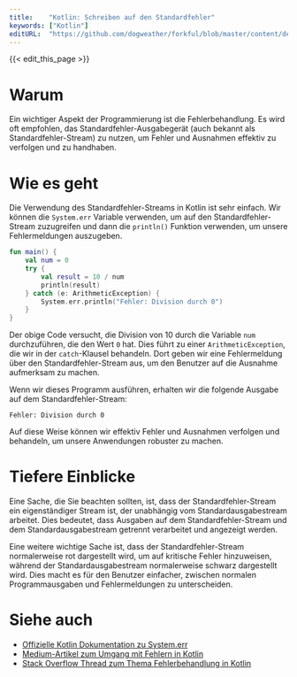 ```yaml
---
title:    "Kotlin: Schreiben auf den Standardfehler"
keywords: ["Kotlin"]
editURL:  "https://github.com/dogweather/forkful/blob/master/content/de/kotlin/writing-to-standard-error.md"
---
```


{{< edit_this_page >}}

# Warum

Ein wichtiger Aspekt der Programmierung ist die Fehlerbehandlung. Es wird oft empfohlen, das Standardfehler-Ausgabegerät (auch bekannt als Standardfehler-Stream) zu nutzen, um Fehler und Ausnahmen effektiv zu verfolgen und zu handhaben.

# Wie es geht

Die Verwendung des Standardfehler-Streams in Kotlin ist sehr einfach. Wir können die `System.err` Variable verwenden, um auf den Standardfehler-Stream zuzugreifen und dann die `println()` Funktion verwenden, um unsere Fehlermeldungen auszugeben.

```Kotlin
fun main() {
    val num = 0
    try {
        val result = 10 / num
        println(result)
    } catch (e: ArithmeticException) {
        System.err.println("Fehler: Division durch 0")
    }
}
```

Der obige Code versucht, die Division von 10 durch die Variable `num` durchzuführen, die den Wert `0` hat. Dies führt zu einer `ArithmeticException`, die wir in der `catch`-Klausel behandeln. Dort geben wir eine Fehlermeldung über den Standardfehler-Stream aus, um den Benutzer auf die Ausnahme aufmerksam zu machen.

Wenn wir dieses Programm ausführen, erhalten wir die folgende Ausgabe auf dem Standardfehler-Stream:

```
Fehler: Division durch 0
```

Auf diese Weise können wir effektiv Fehler und Ausnahmen verfolgen und behandeln, um unsere Anwendungen robuster zu machen.

# Tiefere Einblicke

Eine Sache, die Sie beachten sollten, ist, dass der Standardfehler-Stream ein eigenständiger Stream ist, der unabhängig vom Standardausgabestream arbeitet. Dies bedeutet, dass Ausgaben auf dem Standardfehler-Stream und dem Standardausgabestream getrennt verarbeitet und angezeigt werden.

Eine weitere wichtige Sache ist, dass der Standardfehler-Stream normalerweise rot dargestellt wird, um auf kritische Fehler hinzuweisen, während der Standardausgabestream normalerweise schwarz dargestellt wird. Dies macht es für den Benutzer einfacher, zwischen normalen Programmausgaben und Fehlermeldungen zu unterscheiden.

# Siehe auch

- [Offizielle Kotlin Dokumentation zu System.err](https://kotlinlang.org/api/latest/jvm/stdlib/kotlin.io/java.io.-output-stream-writer/system.-err.html)
- [Medium-Artikel zum Umgang mit Fehlern in Kotlin](https://medium.com/swlh/handling-errors-in-kotlin-131b1b6ed075)
- [Stack Overflow Thread zum Thema Fehlerbehandlung in Kotlin](https://stackoverflow.com/questions/51871622/kotlin-exceptions-how-to-deal-with-exceptions-in-kotlin)